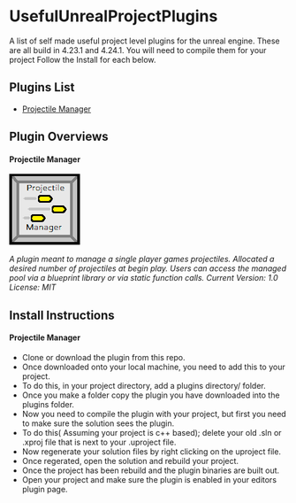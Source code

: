 # UsefulUnrealProjectPlugins
A list of self made useful project level plugins for the unreal engine. These are all build in 
4.23.1 and 4.24.1. You will need to compile them for your project Follow the Install for each below.

## Plugins List
* [Projectile Manager](https://github.com/Paradox--/UsefulUnrealProjectPlugins/tree/master/ProjectileManager)

## Plugin Overviews
#### Projectile Manager 
![alt text](https://github.com/Paradox--/UsefulUnrealProjectPlugins/blob/master/ProjectileManager/Resources/Icon128.png "Projectile Manager Logo") 

*A plugin meant to manage a single player games projectiles. Allocated a desired number
of projectiles at begin play. Users can access the managed pool via a blueprint library
or via static function calls.
Current Version: 1.0 
License: MIT*

## Install Instructions
#### Projectile Manager
* Clone or download the plugin from this repo. 
* Once downloaded onto your local machine, you need to add this to your project. 
* To do this, in your project directory, add a plugins directory/ folder. 
* Once you make a folder copy the plugin you have downloaded into the plugins folder.
* Now you need to compile the plugin with your project, but first you need to make sure the solution sees the plugin.
* To do this( Assuming your project is c++ based); delete your old .sln or .xproj file that is next to your .uproject file. 
* Now regenerate your solution files by right clicking on the uproject file. 
* Once regerated, open the solution and rebuild your project. 
* Once the project has been rebuild and the plugin binaries are built out. 
* Open your project and make sure the plugin is enabled in your editors plugin page.
